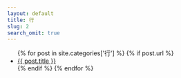 ```yaml
---
layout: default
title: 行
slug: 2
search_omit: true
---
```

<ul class="postlist">
  {% for post in site.categories['行']  %}
  {% if post.url %}
  <li class="posttitle"><a href="{{ post.url }}">{{ post.title }}</a></li>
  {% endif %}
  {% endfor %}
</ul>
